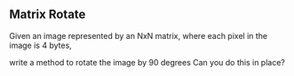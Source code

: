 
## Matrix Rotate

Given an image represented by an NxN matrix, where each pixel in the image is 4 bytes, 

write a method to rotate the image by 90 degrees Can you do this in place?



